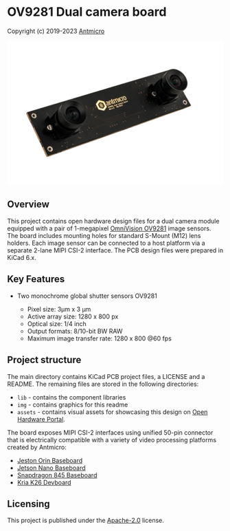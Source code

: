 # OV9281 Dual camera board

Copyright (c) 2019-2023 [Antmicro](https://www.antmicro.com)

![](img/ov9281-board-photo.jpg)

## Overview

This project contains open hardware design files for a dual camera module equipped with a pair of 1-megapixel [OmniVision OV9281](https://www.ovt.com/sensors/OV9281) image sensors.
The board includes mounting holes for standard S-Mount (M12) lens holders.
Each image sensor can be connected to a host platform via a separate 2-lane MIPI CSI-2 interface.
The PCB design files were prepared in KiCad 6.x.

## Key Features

* Two monochrome global shutter sensors OV9281
 
  * Pixel size: 3μm x 3 μm
  * Active array size: 1280 x 800 px
  * Optical size: 1/4 inch
  * Output formats: 8/10-bit BW RAW
  * Maximum image transfer rate: 1280 x 800 @60 fps

## Project structure 

The  main directory contains KiCad PCB project files, a LICENSE and a README. 
The remaining files are stored in the following directories: 

* `lib` - contains the component libraries 
* `img` - contains graphics for this readme 
* `assets` - contains visual assets for showcasing this design on [Open Hardware Portal](https://openhardware.antmicro.com).

The board exposes MIPI CSI-2 interfaces using unified 50-pin connector that is electrically compatible with a variety of video processing platforms created by Antmicro: 

* [Jeston Orin Baseboard](https://github.com/antmicro/jetson-orin-baseboard)
* [Jetson Nano Baseboard](https://github.com/antmicro/jetson-nano-baseboard)
* [Snapdragon 845 Baseboard](https://github.com/antmicro/snapdragon-845-baseboard)
* [Kria K26 Devboard](https://github.com/antmicro/kria-k26-devboard)

## Licensing

This project is published under the [Apache-2.0](LICENSE) license.
